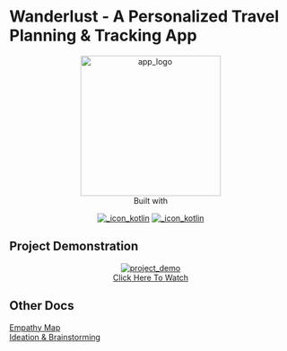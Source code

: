 # Wanderlust - A Personalized Travel Planning & Tracking App

<div align="center">
<a href="#" title="App Logo"><img src="https://cdn.jsdelivr.net/gh/devsiva003/NM-PBL-2023-AD-Wanderlust-Travel-Plan-App@main/public/images/travel_plan_logo.png" style="width:250px;height:250px" alt="app_logo" title="App Logo" /></a>
</div>

<div align="center">
<span>Built with</span>

[![_icon_kotlin](https://img.shields.io/badge/kotlin-E24462?style=for-the-badge&logo=kotlin&logoColor=ffffff "Kotlin")](#)
[![_icon_kotlin](https://img.shields.io/badge/jetpack_compose-092937?style=for-the-badge&logo=jetpack-compose&logoColor=ffffff "Kotlin")](#)
</div>


## Project Demonstration

<div align="center"><a href="https://drive.google.com/file/d/1-9KR5cm_pX3LjGDsFh9VZ8U8XQaRyLx-/preview" rel="noopener nofollow" target="_blank" title="Project Demo"><img src="https://cdn.jsdelivr.net/gh/devsiva003/NM-PBL-2023-AD-Wanderlust-Travel-Plan-App@main/public/images/proj-demo-thumbnail.png" alt="project_demo" title="Project Demo" /></a></div>

<div align="center"><a href="https://drive.google.com/file/d/1-9KR5cm_pX3LjGDsFh9VZ8U8XQaRyLx-/preview" rel="noopener nofollow" target="_blank" title="Project Report">Click Here To Watch</a></div>

## Other Docs

[Empathy Map](./docs/EmpathyMap_Wanderlust.pdf)<br>
[Ideation & Brainstorming](./docs/BrainStorming_Wanderlust.pdf)
